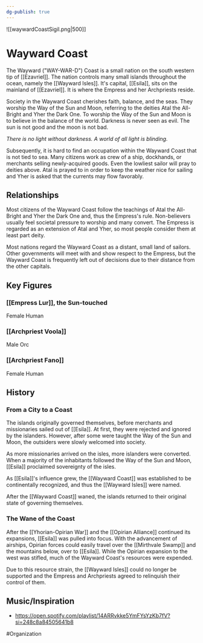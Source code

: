 ```yaml
---
dg-publish: true
---
```


![[waywardCoastSigil.png|500]]
# Wayward Coast
The Wayward ("WAY-WAR-D") Coast is a small nation on the south western tip of [[Ezavriel]]. The nation controls many small islands throughout the ocean, namely the [[Wayward Isles]]. It's capital, [[Esila]], sits on the mainland of [[Ezavriel]]. It is where the Empress and her Archpriests reside. 

Society in the Wayward Coast cherishes faith, balance, and the seas. They worship the Way of the Sun and Moon, referring to the deities Atal the All-Bright and Yher the Dark One. To worship the Way of the Sun and Moon is to believe in the balance of the world. Darkness is never seen as evil. The sun is not good and the moon is not bad. 

*There is no light without darkness.* 
*A world of all light is blinding.*

Subsequently, it is hard to find an occupation within the Wayward Coast that is not tied to sea. Many citizens work as crew of a ship, dockhands, or merchants selling newly-acquired goods. Even the lowliest sailor will pray to deities above. Atal is prayed to in order to keep the weather nice for sailing and Yher is asked that the currents may flow favorably. 

## Relationships
Most citizens of the Wayward Coast follow the teachings of Atal the All-Bright and Yher the Dark One and, thus the Empress's rule. Non-believers usually feel societal pressure to worship and many convert. The Empress is regarded as an extension of Atal and Yher, so most people consider them at least part deity.

Most nations regard the Wayward Coast as a distant, small land of sailors. Other governments will meet with and show respect to the Empress, but the Wayward Coast is frequently left out of decisions due to their distance from the other capitals.  

## Key Figures
### [[Empress Lur]], the Sun-touched
Female Human

### [[Archpriest Voola]]
Male Orc

### [[Archpriest Fano]]
Female Human

## History
### From a City to a Coast
The islands originally governed themselves, before merchants and missionaries sailed out of [[Esila]]. At first, they were rejected and ignored by the islanders. However, after some were taught the Way of the Sun and Moon, the outsiders were slowly welcomed into society. 

As more missionaries arrived on the isles, more islanders were converted. When a majority of the inhabitants followed the Way of the Sun and Moon, [[Esila]] proclaimed sovereignty of the isles. 

As [[Esila]]'s influence grew, the [[Wayward Coast]] was established to be continentally recognized, and thus the [[Wayward Isles]] were named. 

After the [[Wayward Coast]] waned, the islands returned to their original state of governing themselves. 

### The Wane of the Coast
After the [[Yhorian-Opirian War]] and the [[Opirian Alliance]] continued its expansions, [[Esila]] was pulled into focus. With the advancement of airships, Opirian forces could easily travel over the [[Mirthvale Swamp]] and the mountains below, over to [[Esila]]. While the Opirian expansion to the west was stifled, much of the Wayward Coast's resources were expended. 

Due to this resource strain, the [[Wayward Isles]] could no longer be supported and the Empress and Archpriests agreed to relinquish their control of them.


## Music/Inspiration
- https://open.spotify.com/playlist/14ARRvkke5YmFYsYzKb7fV?si=248c8a84505641b8

#Organization